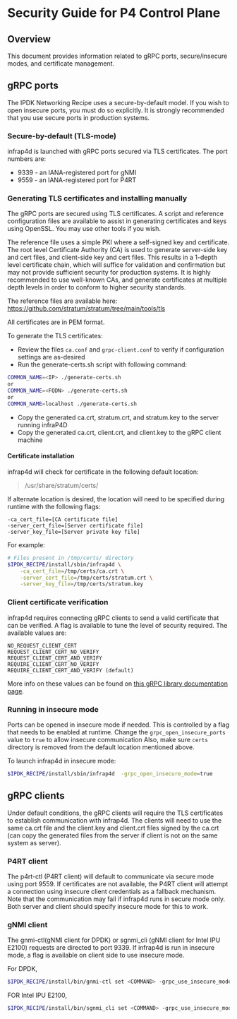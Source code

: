 # Security Guide for P4 Control Plane

## Overview

This document provides information related to gRPC ports, secure/insecure
modes, and certificate management.

## gRPC ports

The IPDK Networking Recipe uses a secure-by-default model. If you wish to
open insecure ports, you must do so explicitly. It is strongly recommended
that you use secure ports in production systems.

### Secure-by-default (TLS-mode)

infrap4d is launched with gRPC ports secured via TLS certificates.
The port numbers are:

* 9339 - an IANA-registered port for gNMI
* 9559 - an IANA-registered port for P4RT

### Generating TLS certificates and installing manually

The gRPC ports are secured using TLS certificates. A script and reference
configuration files are available to assist in generating certificates and
keys using OpenSSL. You may use other tools if you wish.

The reference file uses a simple PKI where a self-signed key and certificate.
The root level Certificate Authority (CA) is used to generate server-side
key and cert files, and client-side key and cert files. This results in a 1-depth
level certificate chain, which will suffice for validation and confirmation
but may not provide sufficient security for production systems. It is
highly recommended to use well-known CAs, and generate certificates at multiple
depth levels in order to conform to higher security standards.

The reference files are available here: <https://github.com/stratum/stratum/tree/main/tools/tls>

All certificates are in PEM format.

To generate the TLS certificates:

* Review the files `ca.conf` and `grpc-client.conf` to verify if configuration settings are as-desired
* Run the generate-certs.sh script with following command:

```bash
COMMON_NAME=<IP> ./generate-certs.sh
or
COMMON_NAME=<FQDN> ./generate-certs.sh
or
COMMON_NAME=localhost ./generate-certs.sh
```

* Copy the generated ca.crt, stratum.crt, and stratum.key to the server
  running infraP4D
* Copy the generated ca.crt, client.crt, and client.key to the gRPC client
  machine

#### Certificate installation

infrap4d will check for certificate in the following default location:

> /usr/share/stratum/certs/

If alternate location is desired, the location will need to be specified
during runtime with the following flags:

```text
-ca_cert_file=[CA certificate file]
-server_cert_file=[Server certificate file]
-server_key_file=[Server private key file]
```

For example:

```bash
# Files present in /tmp/certs/ directory
$IPDK_RECIPE/install/sbin/infrap4d \
    -ca_cert_file=/tmp/certs/ca.crt \
    -server_cert_file=/tmp/certs/stratum.crt \
    -server_key_file=/tmp/certs/stratum.key
```

### Client certificate verification

infrap4d requires connecting gRPC clients to send a valid certificate
that can be verified. A flag is available to tune the level of security required.
The available values are:

```text
NO_REQUEST_CLIENT_CERT
REQUEST_CLIENT_CERT_NO_VERIFY
REQUEST_CLIENT_CERT_AND_VERIFY
REQUIRE_CLIENT_CERT_NO_VERIFY
REQUIRE_CLIENT_CERT_AND_VERIFY (default)
```

More info on these values can be found on [this gRPC library documentation page](https://grpc.github.io/grpc/cpp/grpc__security__constants_8h.html#a29ffe63a8bb3b4945ecab42d82758f09).

### Running in insecure mode

Ports can be opened in insecure mode if needed. This is controlled
by a flag that needs to be enabled at runtime. Change the
`grpc_open_insecure_ports` value to `true` to allow insecure communication
Also, make sure `certs` directory is removed from the default location mentioned
above.

To launch infrap4d in insecure mode:

```bash
$IPDK_RECIPE/install/sbin/infrap4d  -grpc_open_insecure_mode=true
```

## gRPC clients

Under default conditions, the gRPC clients will require the TLS certificates
to establish communication with infrap4d. The clients will need
to use the same ca.crt file and the client.key and client.crt files signed
by the ca.crt (can copy the generated files from the server if client is not
on the same system as server).

### P4RT client
The p4rt-ctl (P4RT client) will default to communicate via secure mode using
port 9559. If certificates are not available, the P4RT client will attempt a
connection using insecure client credentials as a fallback mechanism. Note that
the communication may fail if infrap4d runs in secure mode only. Both server and
client should specify insecure mode for this to work.

### gNMI client

The gnmi-ctl(gNMI client for DPDK) or sgnmi_cli (gNMI client for Intel IPU E2100) requests
are directed to port 9339. If infrap4d is run in insecure mode, a flag is available on client side
to use insecure mode.

For DPDK,
```bash
$IPDK_RECIPE/install/bin/gnmi-ctl set <COMMAND> -grpc_use_insecure_mode=true
```

FOR Intel IPU E2100,
```bash
$IPDK_RECIPE/install/bin/sgnmi_cli set <COMMAND> -grpc_use_insecure_mode=true
```

